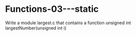 # Functions-03---static
Write a module largest.c that contains a function unsigned int largestNumber(unsigned int i)
